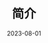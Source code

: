 ---
title: '简介'
image: https://cdn.tuiqiao.cc/article/chatgpt.webp
url: "about"
date: 2023-08-01
layout: about
description: '我们成长于2022年7月，走过黑暗，也期待光明，恰好，此时，我们遇见！'
menu:
  main:
    name: "关于"
    weight: 8
---